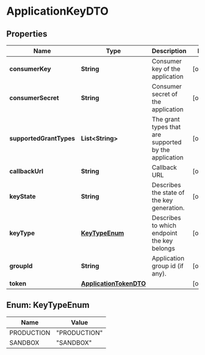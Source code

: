 
# ApplicationKeyDTO

## Properties
Name | Type | Description | Notes
------------ | ------------- | ------------- | -------------
**consumerKey** | **String** | Consumer key of the application |  [optional]
**consumerSecret** | **String** | Consumer secret of the application |  [optional]
**supportedGrantTypes** | **List&lt;String&gt;** | The grant types that are supported by the application |  [optional]
**callbackUrl** | **String** | Callback URL |  [optional]
**keyState** | **String** | Describes the state of the key generation. |  [optional]
**keyType** | [**KeyTypeEnum**](#KeyTypeEnum) | Describes to which endpoint the key belongs |  [optional]
**groupId** | **String** | Application group id (if any). |  [optional]
**token** | [**ApplicationTokenDTO**](ApplicationTokenDTO.md) |  |  [optional]


<a name="KeyTypeEnum"></a>
## Enum: KeyTypeEnum
Name | Value
---- | -----
PRODUCTION | &quot;PRODUCTION&quot;
SANDBOX | &quot;SANDBOX&quot;



